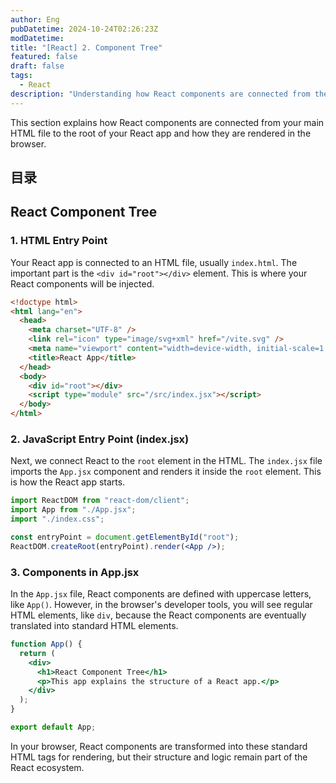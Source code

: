 ```yaml
---
author: Eng
pubDatetime: 2024-10-24T02:26:23Z
modDatetime:
title: "[React] 2. Component Tree"
featured: false
draft: false
tags:
  - React
description: "Understanding how React components are connected from the HTML to your app."
---
```


This section explains how React components are connected from your main HTML file to the root of your React app and how they are rendered in the browser.

## 目录

## React Component Tree

### 1. HTML Entry Point

Your React app is connected to an HTML file, usually `index.html`. The important part is the `<div id="root"></div>` element. This is where your React components will be injected.

```html
<!doctype html>
<html lang="en">
  <head>
    <meta charset="UTF-8" />
    <link rel="icon" type="image/svg+xml" href="/vite.svg" />
    <meta name="viewport" content="width=device-width, initial-scale=1.0" />
    <title>React App</title>
  </head>
  <body>
    <div id="root"></div>
    <script type="module" src="/src/index.jsx"></script>
  </body>
</html>
```

### 2. JavaScript Entry Point (index.jsx)

Next, we connect React to the `root` element in the HTML. The `index.jsx` file imports the `App.jsx` component and renders it inside the `root` element. This is how the React app starts.

```jsx
import ReactDOM from "react-dom/client";
import App from "./App.jsx";
import "./index.css";

const entryPoint = document.getElementById("root");
ReactDOM.createRoot(entryPoint).render(<App />);
```

### 3. Components in App.jsx

In the `App.jsx` file, React components are defined with uppercase letters, like `App()`. However, in the browser's developer tools, you will see regular HTML elements, like `div`, because the React components are eventually translated into standard HTML elements.

```jsx
function App() {
  return (
    <div>
      <h1>React Component Tree</h1>
      <p>This app explains the structure of a React app.</p>
    </div>
  );
}

export default App;
```

In your browser, React components are transformed into these standard HTML tags for rendering, but their structure and logic remain part of the React ecosystem.
